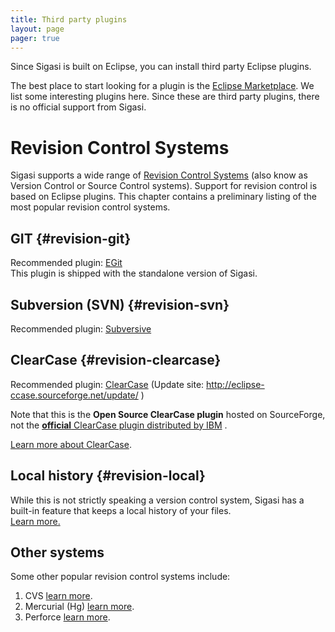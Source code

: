 ```yaml
---
title: Third party plugins
layout: page 
pager: true
---
```


Since Sigasi is built on Eclipse, you can install third party Eclipse
plugins.

The best place to start looking for a plugin is the [Eclipse
Marketplace](http://marketplace.eclipse.org). We list some interesting
plugins here. Since these are third party plugins, there is no official
support from Sigasi.

Revision Control Systems
========================

Sigasi supports a wide range of [Revision Control
Systems](http://en.wikipedia.org/wiki/Revision_control) (also know as
Version Control or Source Control systems). Support for revision control
is based on Eclipse plugins. This chapter contains a preliminary listing
of the most popular revision control systems.

GIT {#revision-git}
---

Recommended plugin: [EGit](http://www.eclipse.org/egit/)\
This plugin is shipped with the standalone version of Sigasi.

Subversion (SVN) {#revision-svn}
----------------

Recommended plugin: [Subversive](http://www.eclipse.org/subversive/)

ClearCase {#revision-clearcase}
---------

Recommended plugin:
[ClearCase](http://sourceforge.net/apps/mediawiki/eclipse-ccase/index.php?title=Main_Page)
(Update site: http://eclipse-ccase.sourceforge.net/update/ )

Note that this is the **Open Source ClearCase plugin** hosted on
SourceForge, not the [**official** ClearCase plugin distributed by
IBM](http://www.ibm.com/developerworks/rational/downloads/07/cc_eclipse3_2/clearcase_plugins.html)
.

[Learn more about
ClearCase](http://www.ibm.com/developerworks/rational/downloads/07/cc_eclipse3_2/clearcase_plugins.html).

Local history {#revision-local}
-------------

While this is not strictly speaking a version control system, Sigasi has
a built-in feature that keeps a local history of your files. \
[Learn
more.](http://help.eclipse.org/helios/index.jsp?topic=%2Forg.eclipse.platform.doc.user%2FgettingStarted%2Fqs-55.htm)

Other systems
-------------

Some other popular revision control systems include:

1.  CVS [learn more](http://www.eclipse.org/eclipse/platform-cvs/).
2.  Mercurial (Hg) [learn
    more](http://marketplace.eclipse.org/content/mercurialeclipse-was-hgeclipse).
3.  Perforce [learn
    more](http://www.perforce.com/product/components/eclipse_plugin).

